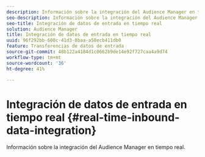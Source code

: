 ```yaml
---
description: Información sobre la integración del Audience Manager en tiempo real.
seo-description: Información sobre la integración del Audience Manager en tiempo real.
seo-title: Integración de datos de entrada en tiempo real
solution: Audience Manager
title: Integración de datos de entrada en tiempo real
uuid: 96f292bb-608c-41d3-8baa-a58ecb411db0
feature: Transferencias de datos de entrada
source-git-commit: 48b122a4184d1c0662b9de14e92f727caa4a9d74
workflow-type: tm+mt
source-wordcount: '36'
ht-degree: 41%

---
```



# Integración de datos de entrada en tiempo real {#real-time-inbound-data-integration}

Información sobre la integración del Audience Manager en tiempo real.

<!-- c_rt_data_int.xml -->
